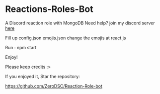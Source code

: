 # Reactions-Roles-Bot

A Discord reaction role with MongoDB
Need help? join my discord server [here](https://dsc.gg/zrealm)

Fill up
config.json
emojis.json
change the emojis at react.js

Run : npm start

Enjoy!

Please keep credits :>

If you enjoyed it, Star the repository:

https://github.com/ZeroDSC/Reaction-Role-bot

